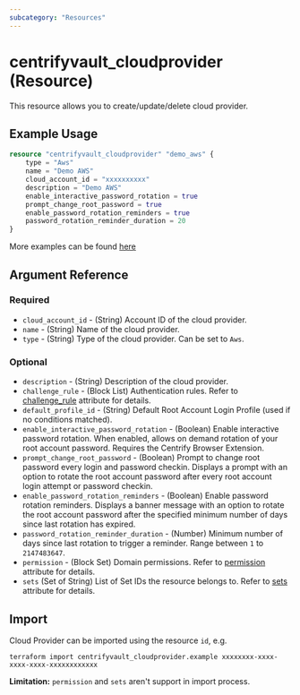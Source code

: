 ```yaml
---
subcategory: "Resources"
---
```


# centrifyvault_cloudprovider (Resource)

This resource allows you to create/update/delete cloud provider.

## Example Usage

```terraform
resource "centrifyvault_cloudprovider" "demo_aws" {
    type = "Aws"
    name = "Demo AWS"
    cloud_account_id = "xxxxxxxxxx"
    description = "Demo AWS"
    enable_interactive_password_rotation = true
    prompt_change_root_password = true
    enable_password_rotation_reminders = true
    password_rotation_reminder_duration = 20
}
```

More examples can be found [here](https://github.com/marcozj/terraform-provider-centrifyvault/tree/main/examples/centrifyvault_cloudprovider)

## Argument Reference

### Required

- `cloud_account_id` - (String) Account ID of the cloud provider.
- `name` - (String) Name of the cloud provider.
- `type` - (String) Type of the cloud provider. Can be set to `Aws`.

### Optional

- `description` - (String) Description of the cloud provider.
- `challenge_rule` - (Block List) Authentication rules. Refer to [challenge_rule](./attribute_challengerule.md) attribute for details.
- `default_profile_id` - (String) Default Root Account Login Profile (used if no conditions matched).
- `enable_interactive_password_rotation` - (Boolean) Enable interactive password rotation. When enabled, allows on demand rotation of your root account password. Requires the Centrify Browser Extension.
- `prompt_change_root_password` - (Boolean) Prompt to change root password every login and password checkin. Displays a prompt with an option to rotate the root account password after every root account login attempt or password checkin.
- `enable_password_rotation_reminders` - (Boolean) Enable password rotation reminders. Displays a banner message with an option to rotate the root account password after the specified minimum number of days since last rotation has expired.
- `password_rotation_reminder_duration` - (Number) Minimum number of days since last rotation to trigger a reminder. Range between `1` to `2147483647`.
- `permission` - (Block Set) Domain permissions. Refer to [permission](./attribute_permission.md) attribute for details.
- `sets` (Set of String) List of Set IDs the resource belongs to. Refer to [sets](./attribute_attribute/sets.md) attribute for details.

## Import

Cloud Provider can be imported using the resource `id`, e.g.

```shell
terraform import centrifyvault_cloudprovider.example xxxxxxxx-xxxx-xxxx-xxxx-xxxxxxxxxxxx
```

**Limitation:** `permission` and `sets` aren't support in import process.
